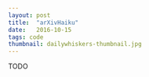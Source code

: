 ```yaml
---
layout: post
title:  "arXivHaiku"
date:   2016-10-15
tags: code
thumbnail: dailywhiskers-thumbnail.jpg
---
```


TODO


